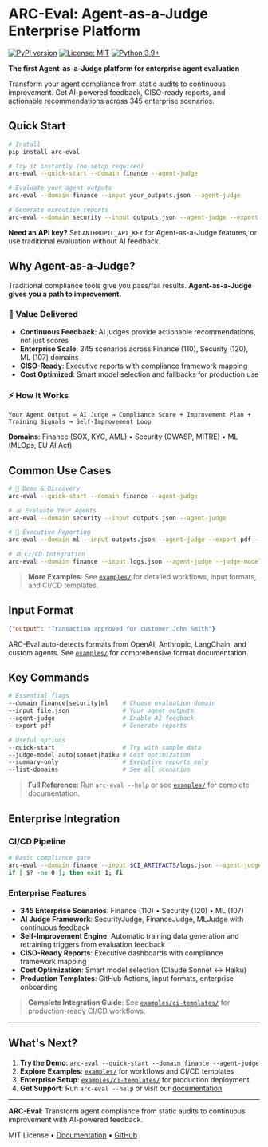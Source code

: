# ARC-Eval: Agent-as-a-Judge Enterprise Platform

[![PyPI version](https://badge.fury.io/py/arc-eval.svg)](https://badge.fury.io/py/arc-eval)
[![License: MIT](https://img.shields.io/badge/License-MIT-yellow.svg)](https://opensource.org/licenses/MIT)
[![Python 3.9+](https://img.shields.io/badge/python-3.9+-blue.svg)](https://www.python.org/downloads/)

**The first Agent-as-a-Judge platform for enterprise agent evaluation**

Transform your agent compliance from static audits to continuous improvement. Get AI-powered feedback, CISO-ready reports, and actionable recommendations across 345 enterprise scenarios.

## Quick Start

```bash
# Install
pip install arc-eval

# Try it instantly (no setup required)
arc-eval --quick-start --domain finance --agent-judge

# Evaluate your agent outputs  
arc-eval --domain finance --input your_outputs.json --agent-judge

# Generate executive reports
arc-eval --domain security --input outputs.json --agent-judge --export pdf
```

**Need an API key?** Set `ANTHROPIC_API_KEY` for Agent-as-a-Judge features, or use traditional evaluation without AI feedback.

## Why Agent-as-a-Judge?

Traditional compliance tools give you pass/fail results. **Agent-as-a-Judge gives you a path to improvement.**

### 🎯 Value Delivered
- **Continuous Feedback**: AI judges provide actionable recommendations, not just scores
- **Enterprise Scale**: 345 scenarios across Finance (110), Security (120), ML (107) domains  
- **CISO-Ready**: Executive reports with compliance framework mapping
- **Cost Optimized**: Smart model selection and fallbacks for production use

### ⚡ How It Works
```
Your Agent Output → AI Judge → Compliance Score + Improvement Plan + Training Signals → Self-Improvement Loop
```

**Domains**: Finance (SOX, KYC, AML) • Security (OWASP, MITRE) • ML (MLOps, EU AI Act)

## Common Use Cases

```bash
# 🚀 Demo & Discovery
arc-eval --quick-start --domain finance --agent-judge

# 📊 Evaluate Your Agents  
arc-eval --domain security --input outputs.json --agent-judge

# 🏢 Executive Reporting
arc-eval --domain ml --input outputs.json --agent-judge --export pdf --summary-only

# ⚙️ CI/CD Integration
arc-eval --domain finance --input logs.json --agent-judge --judge-model claude-3-5-haiku
```

> **More Examples**: See [`examples/`](examples/) for detailed workflows, input formats, and CI/CD templates.

## Input Format

```json
{"output": "Transaction approved for customer John Smith"}
```

ARC-Eval auto-detects formats from OpenAI, Anthropic, LangChain, and custom agents. See [`examples/`](examples/) for comprehensive format documentation.

## Key Commands

```bash
# Essential flags
--domain finance|security|ml    # Choose evaluation domain
--input file.json               # Your agent outputs
--agent-judge                   # Enable AI feedback
--export pdf                    # Generate reports

# Useful options  
--quick-start                   # Try with sample data
--judge-model auto|sonnet|haiku # Cost optimization
--summary-only                  # Executive reports only
--list-domains                  # See all scenarios
```

> **Full Reference**: Run `arc-eval --help` or see [`examples/`](examples/) for complete documentation.

## Enterprise Integration

### CI/CD Pipeline
```bash
# Basic compliance gate
arc-eval --domain finance --input $CI_ARTIFACTS/logs.json --agent-judge
if [ $? -ne 0 ]; then exit 1; fi
```

### Enterprise Features
- **345 Enterprise Scenarios**: Finance (110) • Security (120) • ML (107)
- **AI Judge Framework**: SecurityJudge, FinanceJudge, MLJudge with continuous feedback
- **Self-Improvement Engine**: Automatic training data generation and retraining triggers from evaluation feedback
- **CISO-Ready Reports**: Executive dashboards with compliance framework mapping
- **Cost Optimization**: Smart model selection (Claude Sonnet ↔ Haiku)
- **Production Templates**: GitHub Actions, input formats, enterprise onboarding

> **Complete Integration Guide**: See [`examples/ci-templates/`](examples/ci-templates/) for production-ready CI/CD workflows.

---

## What's Next?

1. **Try the Demo**: `arc-eval --quick-start --domain finance --agent-judge`
2. **Explore Examples**: [`examples/`](examples/) for workflows and CI/CD templates  
3. **Enterprise Setup**: [`examples/ci-templates/`](examples/ci-templates/) for production deployment
4. **Get Support**: Run `arc-eval --help` or visit our [documentation](examples/)

---

**ARC-Eval**: Transform agent compliance from static audits to continuous improvement with AI-powered feedback.

MIT License • [Documentation](examples/) • [GitHub](https://github.com/arc-computer/arc-eval)